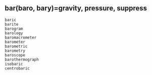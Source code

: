 ## bar(baro, bary)=gravity, pressure, suppress
```
baric
barite
barogram
barology
baromacrometer
barometer
barometric
barometry
baroscope
barothermograph
isobaric
centrobaric

```
